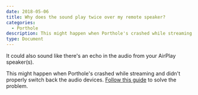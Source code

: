 ```yaml
---
date: 2018-05-06
title: Why does the sound play twice over my remote speaker?
categories:
  - Porthole 
description: This might happen when Porthole's crashed while streaming and didn't properly switch back the audio devices.
type: Document
---
```

It could also sound like there's an echo in the audio from your AirPlay speaker(s).

This might happen when Porthole's crashed while streaming and didn't properly switch back the audio devices. [Follow this guide](/porthole/how-do-i-uninstall-or-reinstall-soundflower) to solve the problem.

